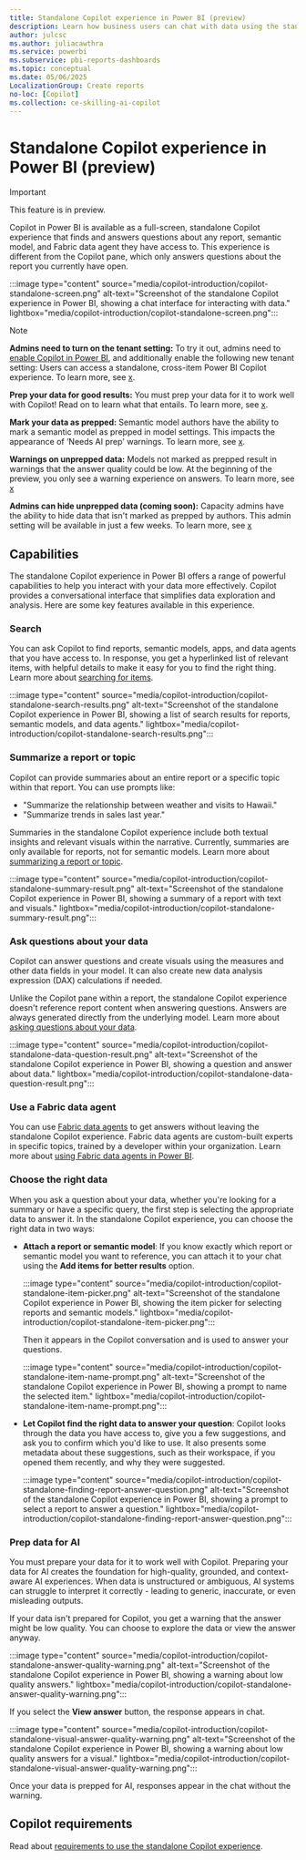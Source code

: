 ```yaml
---
title: Standalone Copilot experience in Power BI (preview)
description: Learn how business users can chat with data using the standalone Copilot experience in Power BI (preview).
author: julcsc
ms.author: juliacawthra
ms.service: powerbi
ms.subservice: pbi-reports-dashboards
ms.topic: conceptual
ms.date: 05/06/2025
LocalizationGroup: Create reports
no-loc: [Copilot]
ms.collection: ce-skilling-ai-copilot
---
```


# Standalone Copilot experience in Power BI (preview)

> [!IMPORTANT]
> This feature is in preview.

Copilot in Power BI is available as a full-screen, standalone Copilot experience that finds and answers questions about any report, semantic model, and Fabric data agent they have access to. This experience is different from the Copilot pane, which only answers questions about the report you currently have open.

:::image type="content" source="media/copilot-introduction/copilot-standalone-screen.png" alt-text="Screenshot of the standalone Copilot experience in Power BI, showing a chat interface for interacting with data." lightbox="media/copilot-introduction/copilot-standalone-screen.png":::

> [!NOTE]
> **Admins need to turn on the tenant setting:** To try it out, admins need to [enable Copilot in Power BI](copilot-enable-power-bi.md), and additionally enable the following new tenant setting: Users can access a standalone, cross-item Power BI Copilot experience. To learn more, see [x](https://go.microsoft.com/fwlink/?linkid=2306434).
>
> **Prep your data for good results:** You must prep your data for it to work well with Copilot! Read on to learn what that entails. To learn more, see [x](https://go.microsoft.com/fwlink/?linkid=2316906).
>
> **Mark your data as prepped:** Semantic model authors have the ability to mark a semantic model as prepped in model settings. This impacts the appearance of ‘Needs AI prep' warnings. To learn more, see [x](https://go.microsoft.com/fwlink/?linkid=2316704).
>
> **Warnings on unprepped data:** Models not marked as prepped result in warnings that the answer quality could be low. At the beginning of the preview, you only see a warning experience on answers. To learn more, see [x](https://go.microsoft.com/fwlink/?linkid=2312734)
>
> **Admins can hide unprepped data (coming soon):** Capacity admins have the ability to hide data that isn't marked as prepped by authors. This admin setting will be available in just a few weeks. To learn more, see [x](https://go.microsoft.com/fwlink/?linkid=2316705)

## Capabilities

The standalone Copilot experience in Power BI offers a range of powerful capabilities to help you interact with your data more effectively. Copilot provides a conversational interface that simplifies data exploration and analysis. Here are some key features available in this experience.

### Search

You can ask Copilot to find reports, semantic models, apps, and data agents that you have access to. In response, you get a hyperlinked list of relevant items, with helpful details to make it easy for you to find the right thing. Learn more about [searching for items](https://go.microsoft.com/fwlink/?linkid=2316904).

:::image type="content" source="media/copilot-introduction/copilot-standalone-search-results.png" alt-text="Screenshot of the standalone Copilot experience in Power BI, showing a list of search results for reports, semantic models, and data agents." lightbox="media/copilot-introduction/copilot-standalone-search-results.png":::

### Summarize a report or topic

Copilot can provide summaries about an entire report or a specific topic within that report. You can use prompts like:

- "Summarize the relationship between weather and visits to Hawaii."
- "Summarize trends in sales last year."

Summaries in the standalone Copilot experience include both textual insights and relevant visuals within the narrative. Currently, summaries are only available for reports, not for semantic models. Learn more about [summarizing a report or topic](https://go.microsoft.com/fwlink/?linkid=2316804).

:::image type="content" source="media/copilot-introduction/copilot-standalone-summary-result.png" alt-text="Screenshot of the standalone Copilot experience in Power BI, showing a summary of a report with text and visuals." lightbox="media/copilot-introduction/copilot-standalone-summary-result.png":::

### Ask questions about your data

Copilot can answer questions and create visuals using the measures and other data fields in your model. It can also create new data analysis expression (DAX) calculations if needed.

Unlike the Copilot pane within a report, the standalone Copilot experience doesn't reference report content when answering questions. Answers are always generated directly from the underlying model. Learn more about [asking questions about your data](https://go.microsoft.com/fwlink/?linkid=2316905).

:::image type="content" source="media/copilot-introduction/copilot-standalone-data-question-result.png" alt-text="Screenshot of the standalone Copilot experience in Power BI, showing a question and answer about data." lightbox="media/copilot-introduction/copilot-standalone-data-question-result.png":::

### Use a Fabric data agent

You can use [Fabric data agents](/fabric/data-science/concept-data-agent) to get answers without leaving the standalone Copilot experience. Fabric data agents are custom-built experts in specific topics, trained by a developer within your organization. Learn more about [using Fabric data agents in Power BI](https://go.microsoft.com/fwlink/?linkid=2316805).

### Choose the right data

When you ask a question about your data, whether you're looking for a summary or have a specific query, the first step is selecting the appropriate data to answer it. In the standalone Copilot experience, you can choose the right data in two ways:

- **Attach a report or semantic model**: If you know exactly which report or semantic model you want to reference, you can attach it to your chat using the **Add items for better results** option.

   :::image type="content" source="media/copilot-introduction/copilot-standalone-item-picker.png" alt-text="Screenshot of the standalone Copilot experience in Power BI, showing the item picker for selecting reports and semantic models." lightbox="media/copilot-introduction/copilot-standalone-item-picker.png":::

   Then it appears in the Copilot conversation and is used to answer your questions.

   :::image type="content" source="media/copilot-introduction/copilot-standalone-item-name-prompt.png" alt-text="Screenshot of the standalone Copilot experience in Power BI, showing a prompt to name the selected item." lightbox="media/copilot-introduction/copilot-standalone-item-name-prompt.png":::

- **Let Copilot find the right data to answer your question**: Copilot looks through the data you have access to, give you a few suggestions, and ask you to confirm which you'd like to use. It also presents some metadata about these suggestions, such as their workspace, if you opened them recently, and why they were suggested.

   :::image type="content" source="media/copilot-introduction/copilot-standalone-finding-report-answer-question.png" alt-text="Screenshot of the standalone Copilot experience in Power BI, showing a prompt to select a report to answer a question." lightbox="media/copilot-introduction/copilot-standalone-finding-report-answer-question.png":::

### Prep data for AI

You must prepare your data for it to work well with Copilot. Preparing your data for AI creates the foundation for high-quality, grounded, and context-aware AI experiences. When data is unstructured or ambiguous, AI systems can struggle to interpret it correctly - leading to generic, inaccurate, or even misleading outputs.

If your data isn't prepared for Copilot, you get a warning that the answer might be low quality. You can choose to explore the data or view the answer anyway.

:::image type="content" source="media/copilot-introduction/copilot-standalone-answer-quality-warning.png" alt-text="Screenshot of the standalone Copilot experience in Power BI, showing a warning about low quality answers." lightbox="media/copilot-introduction/copilot-standalone-answer-quality-warning.png":::

If you select the **View answer** button, the response appears in chat.

:::image type="content" source="media/copilot-introduction/copilot-standalone-visual-answer-quality-warning.png" alt-text="Screenshot of the standalone Copilot experience in Power BI, showing a warning about low quality answers for a visual." lightbox="media/copilot-introduction/copilot-standalone-visual-answer-quality-warning.png":::

Once your data is prepped for AI, responses appear in the chat without the warning.

## Copilot requirements

Read about [requirements to use the standalone Copilot experience](copilot-introduction.md#requirements-for-the-standalone-copilot).
